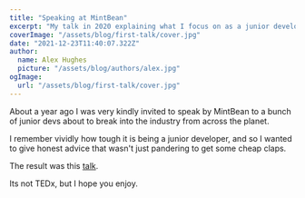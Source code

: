 ```yaml
---
title: "Speaking at MintBean"
excerpt: "My talk in 2020 explaining what I focus on as a junior developer."
coverImage: "/assets/blog/first-talk/cover.jpg"
date: "2021-12-23T11:40:07.322Z"
author:
  name: Alex Hughes
  picture: "/assets/blog/authors/alex.jpg"
ogImage:
  url: "/assets/blog/first-talk/cover.jpg"
---
```


About a year ago I was very kindly invited to speak by MintBean to a bunch of junior devs about to break into the industry from across the planet.

I remember vividly how tough it is being a junior developer, and so I wanted to give honest advice that wasn't just pandering to get some cheap claps.

The result was this [talk](https://youtu.be/gYQiLGT_Yns).

Its not TEDx, but I hope you enjoy.
